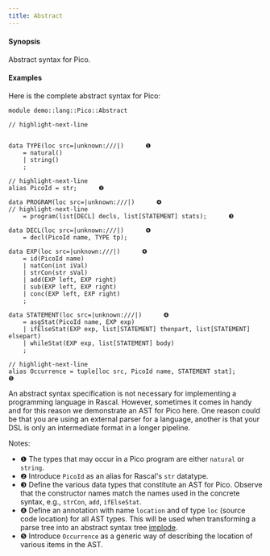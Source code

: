 ```yaml
---
title: Abstract
---
```


#### Synopsis

Abstract syntax for Pico.

#### Examples

Here is the complete abstract syntax for Pico:


```rascal 
module demo::lang::Pico::Abstract

// highlight-next-line


data TYPE(loc src=|unknown:///|)      ❶  
    = natural() 
    | string()
    ; 
	  
// highlight-next-line
alias PicoId = str;      ❷  
	  
data PROGRAM(loc src=|unknown:///|)      ❹  
// highlight-next-line
    = program(list[DECL] decls, list[STATEMENT] stats);      ❸   

data DECL(loc src=|unknown:///|)      ❹  
    = decl(PicoId name, TYPE tp);

data EXP(loc src=|unknown:///|)      ❹  
    = id(PicoId name)
    | natCon(int iVal)
    | strCon(str sVal)
    | add(EXP left, EXP right)
    | sub(EXP left, EXP right)
    | conc(EXP left, EXP right)
    ;
    
data STATEMENT(loc src=|unknown:///|)      ❹  
    = asgStat(PicoId name, EXP exp)
    | ifElseStat(EXP exp, list[STATEMENT] thenpart, list[STATEMENT] elsepart)
    | whileStat(EXP exp, list[STATEMENT] body)
    ;

// highlight-next-line
alias Occurrence = tuple[loc src, PicoId name, STATEMENT stat];      ❺  

```

An abstract syntax specification is not necessary for implementing a programming language 
in Rascal. However, sometimes it comes in handy and for this reason we demonstrate an
AST for Pico here. One reason could be that you are using an external parser for a language,
another is that your DSL is only an intermediate format in a longer pipeline.

Notes:

* ❶  The types that may occur in a Pico program are either `natural` or `string`.
* ❷  Introduce `PicoId` as an alias for Rascal's `str` datatype.
* ❸  Define the various data types that constitute an AST for Pico. Observe that the constructor names match the names used in the concrete syntax, e.g., `strCon`, `add`, `ifElseStat`.
* ❹  Define an annotation with name `location` and of type `loc` (source code location) for all AST types. This will be used when transforming a parse tree into an abstract syntax tree [implode](../../../../Library/ParseTree.md#ParseTree-implode).
* ❺  Introduce `Occurrence` as a generic way of describing the location of various items in the AST.



